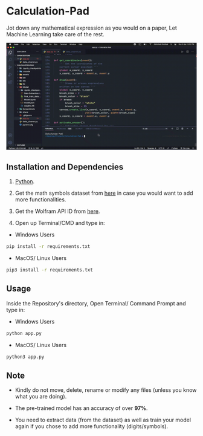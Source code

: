 # Calculation-Pad
Jot down any mathematical expression as you would on a paper, Let Machine Learning take care of the rest.

![](./ScreenShots/demo.gif)

## Installation and Dependencies

1. [Python](https://www.python.org).

2. Get the math symbols dataset from [here](https://www.kaggle.com/xainano/handwrittenmathsymbols) in case you would want to add more functionalities.

3. Get the Wolfram API ID from [here](https://products.wolframalpha.com/api/).

4. Open up Terminal/CMD and type in:

- Windows Users
```bash
pip install -r requirements.txt
```

- MacOS/ Linux Users
```bash
pip3 install -r requirements.txt
```

## Usage

Inside the Repository's directory, Open Terminal/ Command Prompt and type in:

- Windows Users
```bash
python app.py
```

- MacOS/ Linux Users
```bash
python3 app.py
```

## Note

- Kindly do not move, delete, rename or modify any files (unless you know what you are doing).

- The pre-trained model has an accuracy of over **97%**.

- You need to extract data (from the dataset) as well as train your model again if you chose to add more functionality (digits/symbols).
